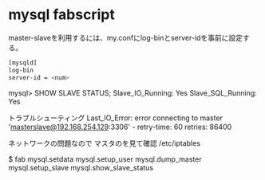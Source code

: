 # mysql fabscript

master-slaveを利用するには、my.confにlog-binとserver-idを事前に設定する。
``` bash
[mysqld]
log-bin
server-id = <num>
```

mysql> SHOW SLAVE STATUS;
Slave_IO_Running: Yes
Slave_SQL_Running: Yes

トラブルシューティング
Last_IO_Error: error connecting to master 'masterslave@192.168.254.129:3306' - retry-time: 60  retries: 86400

ネットワークの問題なので
マスタのを見て確認
/etc/iptables

$ fab mysql.setdata mysql.setup_user mysql.dump_master mysql.setup_slave mysql.show_slave_status
```
